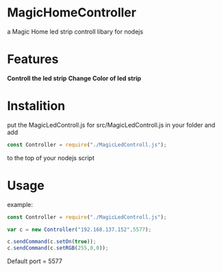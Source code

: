 # MagicHomeController
a Magic Home led strip controll libary for nodejs
# Features
**Controll the led strip**
**Change Color of led strip**
# Instalition
put the MagicLedControll.js for src/MagicLedControll.js in your folder and add
```javascript
const Controller = require("./MagicLedControll.js");
```
to the top of your nodejs script
# Usage
example:
```javascript
const Controller = require("./MagicLedControll.js");

var c = new Controller("192.168.137.152",5577);

c.sendCommand(c.setOn(true));
c.sendCommand(c.setRGB(255,0,0));
```
Default port = 5577
